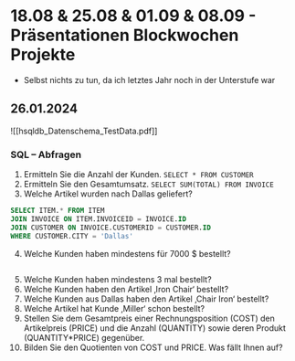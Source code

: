 # 18.08 & 25.08 & 01.09 & 08.09 - Präsentationen Blockwochen Projekte

- Selbst nichts zu tun, da ich letztes Jahr noch in der Unterstufe war

## 26.01.2024
![[hsqldb_Datenschema_TestData.pdf]]
### SQL – Abfragen 
1. Ermitteln Sie die Anzahl der Kunden. 
	`SELECT * FROM CUSTOMER`
2. Ermitteln Sie den Gesamtumsatz.
	`SELECT SUM(TOTAL) FROM INVOICE`
3. Welche Artikel wurden nach Dallas geliefert? 
```SQL
SELECT ITEM.* FROM ITEM
JOIN INVOICE ON ITEM.INVOICEID = INVOICE.ID
JOIN CUSTOMER ON INVOICE.CUSTOMERID = CUSTOMER.ID
WHERE CUSTOMER.CITY = 'Dallas'
```

4. Welche Kunden haben mindestens für 7000 $ bestellt? 
	``` SQL
	
	```
5. Welche Kunden haben mindestens 3 mal bestellt? 
6. Welche Kunden haben den Artikel ‚Iron Chair‘ bestellt? 
7. Welche Kunden aus Dallas haben den Artikel ‚Chair Iron‘ bestellt? 
8. Welche Artikel hat Kunde ‚Miller‘ schon bestellt? 
9. Stellen Sie dem Gesamtpreis einer Rechnungsposition (COST) den Artikelpreis (PRICE) und die Anzahl (QUANTITY) sowie deren Produkt (QUANTITY*PRICE) gegenüber. 
10. Bilden Sie den Quotienten von COST und PRICE. Was fällt Ihnen auf?